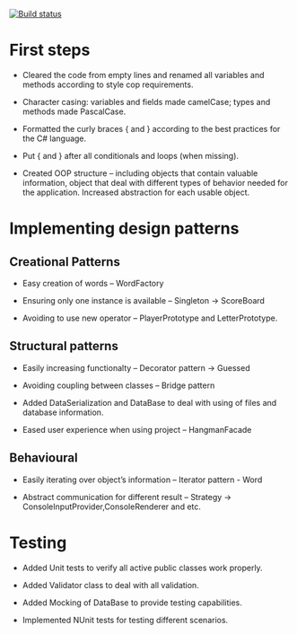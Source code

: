 [![Build status](https://ci.appveyor.com/api/projects/status/rpbc2xh2ksgp2w9c/branch/master?retina=true)](https://ci.appveyor.com/project/gbelcheva/hangman-4)


# First steps

* Cleared the code from empty lines and renamed all variables and methods according to style cop requirements.

* Character casing: variables and fields made camelCase; types and methods made PascalCase.

* Formatted the curly braces { and } according to the best practices for the C# language.

* Put { and } after all conditionals and loops (when missing).

* Created OOP structure – including objects that contain valuable information, object that deal with different types of behavior needed for the application. Increased abstraction for each usable object.

# Implementing design patterns

## Creational Patterns 
* Easy creation of words – WordFactory

* Ensuring only one instance is available – Singleton -> ScoreBoard

* Avoiding to use new operator – PlayerPrototype and LetterPrototype.

## Structural patterns

* Easily increasing functionalty – Decorator pattern -> Guessed

* Avoiding coupling between classes – Bridge pattern

* Added DataSerialization and DataBase to deal with using of files and database information.

* Eased user experience when using project – HangmanFacade

## Behavioural

* Easily iterating over object’s information – Iterator pattern - Word

* Abstract communication for different result – Strategy -> ConsoleInputProvider,ConsoleRenderer and etc.

# Testing

* Added Unit tests to verify all active public classes work properly.

* Added Validator class to deal with all validation.

* Added Mocking of DataBase to provide testing capabilities.

* Implemented NUnit tests for testing different scenarios.
